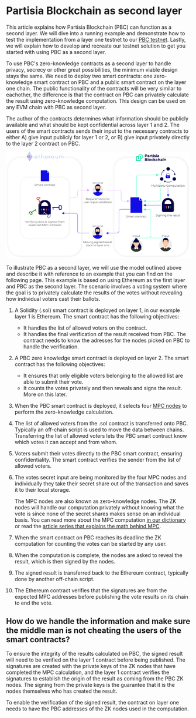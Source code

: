 # Partisia Blockchain as second layer

This article explains how Partisia Blockchain (PBC) can function as a second layer. We will dive into a running example and demonstrate how to test the implementation from a layer one testnet to our [PBC testnet](/docs/access-and-use-the-testnet.md). Lastly, we will explain how to develop and recreate our testnet solution to get you started with using PBC as a second layer.

To use PBC's zero-knowledge contracts as a second layer to handle privacy, secrecy or other great possibilities, the minimum viable design stays the same.
We need to deploy two smart contracts: one zero-knowledge smart contract on PBC and a public smart contract on the layer one chain. The public functionality of the contracts will be very similar to eachother, the difference is that the contract on PBC can privately calculate the result using zero-knowledge computation. This design can be used on any EVM chain with PBC as second layer.

The author of the contracts determines what information should be publicly available and what should be kept confidential across layer 1 and 2. The users of the smart contracts sends their input to the necessary contracts to either A) give input publicly for layer 1 or 2, or B) give input privately directly to the layer 2 contract on PBC.

![ConceptPBCAsSecondLayer](concept-pbc-as-second-layer.png)

To illustrate PBC as a second layer, we will use the model outlined above and describe it with reference to an example that you can find on the following page. This example is based on using Ethereum as the first layer and PBC as the second layer. The scenario involves a voting system where the goal is to privately calculate the results of the votes without revealing how individual voters cast their ballots.

1. A Solidity (.sol) smart contract is deployed on layer 1, in our example layer 1 is Ethereum. The smart contract has the following objectives:
   - It handles the list of allowed voters on the contract.
   - It handles the final verification of the result received from PBC. The contract needs to know the adresses for the nodes picked on PBC to handle the verification.
2. A PBC zero knowledge smart contract is deployed on layer 2. The smart contract has the following objectives:
   - It ensures that only eligible voters belonging to the allowed list are able to submit their vote.
   - It counts the votes privately and then reveals and signs the result. More on this later.
3. When the PBC smart contract is deployed, it selects four [MPC nodes](/docs/dictionary.md#mpc) to perform the zero-knowledge calculation.
4. The list of allowed voters from the .sol contract is transferred onto PBC. Typically an off-chain script is used to move the data between chains. Transferring the list of allowed voters lets the PBC smart contract know which votes it can accept and from whom.
5. Voters submit their votes directly to the PBC smart contract, ensuring confidentiality. The smart contract verifies the sender from the list of allowed voters.
6. The votes secret input are being monitored by the four MPC nodes and individually they take their secret share out of the transaction and saves it to their local storage.

   The MPC nodes are also known as zero-knowledge nodes. The ZK nodes will handle our computation privately without knowing what the vote is since none of the secret shares makes sense on an individual basis. You can read more about the MPC computation [in our dictionary](/docs/dictionary.md#mpc) or read the [article series that explains the math behind MPC](https://medium.com/partisia-blockchain/mpc-techniques-series-part-1-secret-sharing-d8f98324674a).

7. When the smart contract on PBC reaches its deadline the ZK computation for counting the votes can be started by any user.
8. When the computation is complete, the nodes are asked to reveal the result, which is then signed by the nodes.
9. The signed result is transferred back to the Ethereum contract, typically done by another off-chain script.
10. The Ethereum contract verifies that the signatures are from the expected MPC addresses before publishing the vote results on its chain to end the vote.

## How do we handle the information and make sure the middle man is not cheating the users of the smart contracts?

To ensure the integrity of the results calculated on PBC, the signed result will need to be verified on the layer 1 contract before being published. The signatures are created with the private keys of the ZK nodes that have completed the MPC calculation, and the layer 1 contract verifies the signatures to establish the origin of the result as coming from the PBC ZK nodes. The signing from the private keys is the guarantee that it is the nodes themselves who has created the result.

To enable the verification of the signed result, the contract on layer one needs to have the PBC addresses of the ZK nodes used in the computation.
